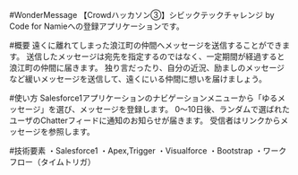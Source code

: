#WonderMessage
【Crowdハッカソン③】シビックテックチャレンジ by Code for Namieへの登録アプリケーションです。

#概要
遠くに離れてしまった浪江町の仲間へメッセージを送信することができます。
送信したメッセージは宛先を指定するのではなく、一定期間が経過すると浪江町の仲間に届きます。
独り言だったり、自分の近況、励ましのメッセージなど緩いメッセージを送信して、遠くにいる仲間に想いを届けましょう。

#使い方
Salesforce1アプリケーションのナビゲーションメニューから「ゆるメッセージ」を選び、メッセージを登録します。
0～10日後、ランダムで選ばれたユーザのChatterフィードに通知のお知らせが届きます。
受信者はリンクからメッセージを参照します。

#技術要素
・Salesforce1
・Apex,Trigger
・Visualforce
・Bootstrap
・ワークフロー（タイムトリガ）
